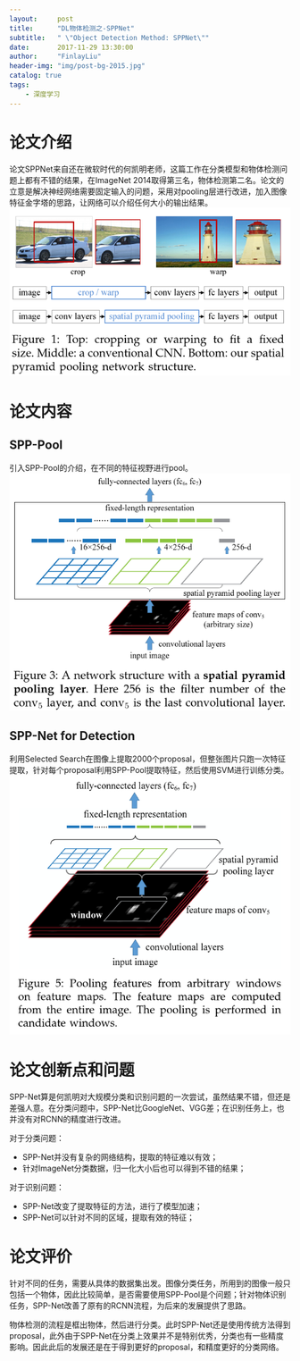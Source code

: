 ```yaml
---
layout:     post
title:      "DL物体检测之-SPPNet"
subtitle:   " \"Object Detection Method: SPPNet\""
date:       2017-11-29 13:30:00
author:     "FinlayLiu"
header-img: "img/post-bg-2015.jpg"
catalog: true
tags:
    - 深度学习
---
```


# 论文介绍

论文SPPNet来自还在微软时代的何凯明老师，这篇工作在分类模型和物体检测问题上都有不错的结果，在ImageNet 2014取得第三名，物体检测第二名。论文的立意是解决神经网络需要固定输入的问题，采用对pooling层进行改进，加入图像特征金字塔的思路，让网络可以介绍任何大小的输出结果。
![](/img/post/dl_sppnet1.png)

# 论文内容

## SPP-Pool

引入SPP-Pool的介绍，在不同的特征视野进行pool。
![](/img/post/dl_sppnet2.png)

## SPP-Net for Detection

利用Selected Search在图像上提取2000个proposal，但整张图片只跑一次特征提取，针对每个proposal利用SPP-Pool提取特征，然后使用SVM进行训练分类。
![](/img/post/dl_sppnet3.png)

# 论文创新点和问题

SPP-Net算是何凯明对大规模分类和识别问题的一次尝试，虽然结果不错，但还是差强人意。在分类问题中，SPP-Net比GoogleNet、VGG差；在识别任务上，也并没有对RCNN的精度进行改进。

对于分类问题：

-  SPP-Net并没有复杂的网络结构，提取的特征难以有效；
-  针对ImageNet分类数据，归一化大小后也可以得到不错的结果；

对于识别问题：

-  SPP-Net改变了提取特征的方法，进行了模型加速；
-  SPP-Net可以针对不同的区域，提取有效的特征；

# 论文评价

针对不同的任务，需要从具体的数据集出发。图像分类任务，所用到的图像一般只包括一个物体，因此比较简单，是否需要使用SPP-Pool是个问题；针对物体识别任务，SPP-Net改善了原有的RCNN流程，为后来的发展提供了思路。

物体检测的流程是框出物体，然后进行分类。此时SPP-Net还是使用传统方法得到proposal，此外由于SPP-Net在分类上效果并不是特别优秀，分类也有一些精度影响。因此此后的发展还是在于得到更好的proposal，和精度更好的分类网络。
